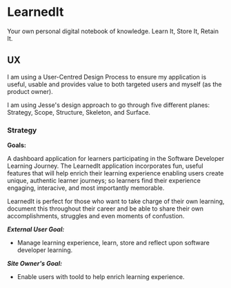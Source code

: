 # LearnedIt
Your own personal digital notebook of knowledge. Learn It, Store It, Retain It.

## UX
I am using a User-Centred Design Process to ensure my application is useful, usable and provides value to both targeted users and myself (as the product owner).

I am using Jesse's design approach to go through five different planes: Strategy, Scope, Structure, Skeleton, and Surface.

### Strategy
**Goals:**

A dashboard application for learners participating in the Software Developer Learning Journey. The LearnedIt application incorporates fun, useful features that will help enrich their learning experience enabling users create unique, authentic learner journeys; so learners find their experience engaging, interacive, and most importantly memorable. 

LearnedIt is perfect for those who want to take charge of their own learning, document this throughout their career and be able to share their own accomplishments, struggles and even moments of confustion. 

**_External User Goal:_**
- Manage learning experience, learn, store and reflect upon software developer learning.

**_Site Owner's Goal:_**
- Enable users with toold to help enrich learning experience.

